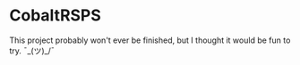 # CobaltRSPS

This project probably won't ever be finished, but I thought it would be fun to try.  ¯\_(ツ)_/¯
